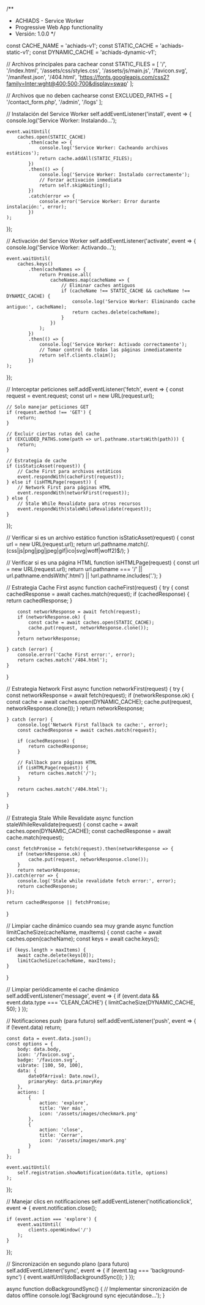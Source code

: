 /**
 * ACHIADS - Service Worker
 * Progressive Web App functionality
 * Versión: 1.0.0
 */

const CACHE_NAME = 'achiads-v1';
const STATIC_CACHE = 'achiads-static-v1';
const DYNAMIC_CACHE = 'achiads-dynamic-v1';

// Archivos principales para cachear
const STATIC_FILES = [
    '/',
    '/index.html',
    '/assets/css/styles.css',
    '/assets/js/main.js',
    '/favicon.svg',
    '/manifest.json',
    '/404.html',
    'https://fonts.googleapis.com/css2?family=Inter:wght@400;500;700&display=swap'
];

// Archivos que no deben cachearse
const EXCLUDED_PATHS = [
    '/contact_form.php',
    '/admin',
    '/logs'
];

// Instalación del Service Worker
self.addEventListener('install', event => {
    console.log('Service Worker: Instalando...');
    
    event.waitUntil(
        caches.open(STATIC_CACHE)
            .then(cache => {
                console.log('Service Worker: Cacheando archivos estáticos');
                return cache.addAll(STATIC_FILES);
            })
            .then(() => {
                console.log('Service Worker: Instalado correctamente');
                // Forzar activación inmediata
                return self.skipWaiting();
            })
            .catch(error => {
                console.error('Service Worker: Error durante instalación:', error);
            })
    );
});

// Activación del Service Worker
self.addEventListener('activate', event => {
    console.log('Service Worker: Activando...');
    
    event.waitUntil(
        caches.keys()
            .then(cacheNames => {
                return Promise.all(
                    cacheNames.map(cacheName => {
                        // Eliminar caches antiguos
                        if (cacheName !== STATIC_CACHE && cacheName !== DYNAMIC_CACHE) {
                            console.log('Service Worker: Eliminando cache antiguo:', cacheName);
                            return caches.delete(cacheName);
                        }
                    })
                );
            })
            .then(() => {
                console.log('Service Worker: Activado correctamente');
                // Tomar control de todas las páginas inmediatamente
                return self.clients.claim();
            })
    );
});

// Interceptar peticiones
self.addEventListener('fetch', event => {
    const request = event.request;
    const url = new URL(request.url);
    
    // Solo manejar peticiones GET
    if (request.method !== 'GET') {
        return;
    }
    
    // Excluir ciertas rutas del cache
    if (EXCLUDED_PATHS.some(path => url.pathname.startsWith(path))) {
        return;
    }
    
    // Estrategia de cache
    if (isStaticAsset(request)) {
        // Cache First para archivos estáticos
        event.respondWith(cacheFirst(request));
    } else if (isHTMLPage(request)) {
        // Network First para páginas HTML
        event.respondWith(networkFirst(request));
    } else {
        // Stale While Revalidate para otros recursos
        event.respondWith(staleWhileRevalidate(request));
    }
});

// Verificar si es un archivo estático
function isStaticAsset(request) {
    const url = new URL(request.url);
    return url.pathname.match(/\.(css|js|png|jpg|jpeg|gif|ico|svg|woff|woff2)$/);
}

// Verificar si es una página HTML
function isHTMLPage(request) {
    const url = new URL(request.url);
    return url.pathname === '/' || 
           url.pathname.endsWith('.html') || 
           !url.pathname.includes('.');
}

// Estrategia Cache First
async function cacheFirst(request) {
    try {
        const cachedResponse = await caches.match(request);
        if (cachedResponse) {
            return cachedResponse;
        }
        
        const networkResponse = await fetch(request);
        if (networkResponse.ok) {
            const cache = await caches.open(STATIC_CACHE);
            cache.put(request, networkResponse.clone());
        }
        return networkResponse;
        
    } catch (error) {
        console.error('Cache First error:', error);
        return caches.match('/404.html');
    }
}

// Estrategia Network First
async function networkFirst(request) {
    try {
        const networkResponse = await fetch(request);
        if (networkResponse.ok) {
            const cache = await caches.open(DYNAMIC_CACHE);
            cache.put(request, networkResponse.clone());
        }
        return networkResponse;
        
    } catch (error) {
        console.log('Network First fallback to cache:', error);
        const cachedResponse = await caches.match(request);
        
        if (cachedResponse) {
            return cachedResponse;
        }
        
        // Fallback para páginas HTML
        if (isHTMLPage(request)) {
            return caches.match('/');
        }
        
        return caches.match('/404.html');
    }
}

// Estrategia Stale While Revalidate
async function staleWhileRevalidate(request) {
    const cache = await caches.open(DYNAMIC_CACHE);
    const cachedResponse = await cache.match(request);
    
    const fetchPromise = fetch(request).then(networkResponse => {
        if (networkResponse.ok) {
            cache.put(request, networkResponse.clone());
        }
        return networkResponse;
    }).catch(error => {
        console.log('Stale while revalidate fetch error:', error);
        return cachedResponse;
    });
    
    return cachedResponse || fetchPromise;
}

// Limpiar cache dinámico cuando sea muy grande
async function limitCacheSize(cacheName, maxItems) {
    const cache = await caches.open(cacheName);
    const keys = await cache.keys();
    
    if (keys.length > maxItems) {
        await cache.delete(keys[0]);
        limitCacheSize(cacheName, maxItems);
    }
}

// Limpiar periódicamente el cache dinámico
self.addEventListener('message', event => {
    if (event.data && event.data.type === 'CLEAN_CACHE') {
        limitCacheSize(DYNAMIC_CACHE, 50);
    }
});

// Notificaciones push (para futuro)
self.addEventListener('push', event => {
    if (!event.data) return;
    
    const data = event.data.json();
    const options = {
        body: data.body,
        icon: '/favicon.svg',
        badge: '/favicon.svg',
        vibrate: [100, 50, 100],
        data: {
            dateOfArrival: Date.now(),
            primaryKey: data.primaryKey
        },
        actions: [
            {
                action: 'explore',
                title: 'Ver más',
                icon: '/assets/images/checkmark.png'
            },
            {
                action: 'close',
                title: 'Cerrar',
                icon: '/assets/images/xmark.png'
            }
        ]
    };
    
    event.waitUntil(
        self.registration.showNotification(data.title, options)
    );
});

// Manejar clics en notificaciones
self.addEventListener('notificationclick', event => {
    event.notification.close();
    
    if (event.action === 'explore') {
        event.waitUntil(
            clients.openWindow('/')
        );
    }
});

// Sincronización en segundo plano (para futuro)
self.addEventListener('sync', event => {
    if (event.tag === 'background-sync') {
        event.waitUntil(doBackgroundSync());
    }
});

async function doBackgroundSync() {
    // Implementar sincronización de datos offline
    console.log('Background sync ejecutándose...');
}